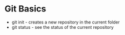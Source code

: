 # Git Basics
* git init - creates a new repository in the current folder
* git status - see the status of the current repository
